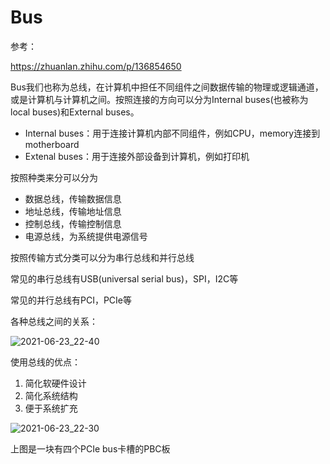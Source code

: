 # Bus

参考：

https://zhuanlan.zhihu.com/p/136854650

Bus我们也称为总线，在计算机中担任不同组件之间数据传输的物理或逻辑通道，或是计算机与计算机之间。按照连接的方向可以分为Internal buses(也被称为local buses)和External buses。

- Internal buses：用于连接计算机内部不同组件，例如CPU，memory连接到motherboard
- Extenal buses：用于连接外部设备到计算机，例如打印机

按照种类来分可以分为

- 数据总线，传输数据信息
- 地址总线，传输地址信息
- 控制总线，传输控制信息
- 电源总线，为系统提供电源信号

按照传输方式分类可以分为串行总线和并行总线

常见的串行总线有USB(universal serial bus)，SPI，I2C等

常见的并行总线有PCI，PCIe等

各种总线之间的关系：

![2021-06-23_22-40](https://cdn.jsdelivr.net/gh/dhay3/image-repo@master/20210601/2021-06-23_22-40.q4xro82zxtc.png)

使用总线的优点：

1. 简化软硬件设计
2. 简化系统结构
3. 便于系统扩充

![2021-06-23_22-30](https://cdn.jsdelivr.net/gh/dhay3/image-repo@master/20210601/2021-06-23_22-30.7n80v096p2s.png)

上图是一块有四个PCIe bus卡槽的PBC板